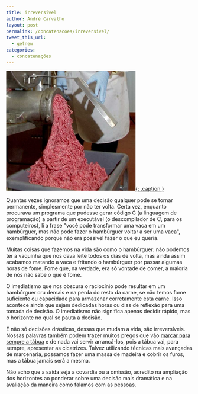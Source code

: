 ```yaml
---
title: irreversível
author: André Carvalho
layout: post
permalink: /concatenacoes/irreversivel/
tweet_this_url:
  - getnew
categories:
  - concatenações
---
```


[![Fazendo hamburguer](/wp-content/uploads/2010/11/ground-beef.jpg){: .caption }](/wp-content/uploads/2010/11/ground-beef.jpg)


Quantas vezes ignoramos que uma decisão qualquer pode se tornar permanente, simplesmente por não ter volta. Certa vez, enquanto procurava um programa que pudesse gerar código C (a linguagem de programação) a partir de um executável (o descompilador de C, para os computeiros), li a frase "você pode transformar uma vaca em um hambúrguer, mas não pode fazer o hambúrguer voltar a ser uma vaca", exemplificando porque não era possível fazer o que eu queria.

Muitas coisas que fazemos na vida são como o hambúrguer: não podemos ter a vaquinha que nos dava leite todos os dias de volta, mas ainda assim acabamos matando a vaca e fritando o hambúrguer por passar algumas horas de fome. Fome que, na verdade, era só vontade de comer, a maioria de nós não sabe o que é fome.

O imediatismo que nos obscura o raciocínio pode resultar em um hambúrguer cru demais e na perda do resto da carne, se não temos fome suficiente ou capacidade para armazenar corretamente esta carne. Isso acontece ainda que sejam dedicadas horas ou dias de reflexão para uma tomada de decisão. O imediatismo não significa apenas decidir rápido, mas o horizonte no qual se pauta a decisão.

E não só decisões drásticas, dessas que mudam a vida, são irreversíveis. Nossas palavras também podem trazer muitos pregos que vão [marcar para sempre a tábua](http://oasisvirtual.blogspot.com/2005/07/pregos-e-tbuas.html) e de nada vai servir arrancá-los, pois a tábua vai, para sempre, apresentar as cicatrizes. Talvez utilizando técnicas mais avançadas de marcenaria, possamos fazer uma massa de madeira e cobrir os furos, mas a tábua jamais será a mesma.

Não acho que a saída seja a covardia ou a omissão, acredito na ampliação dos horizontes ao ponderar sobre uma decisão mais dramática e na avaliação da maneira como falamos com as pessoas.
